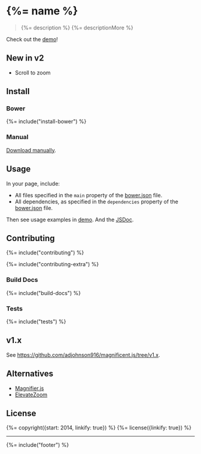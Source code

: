 # {%= name %}

> {%= description %} {%= descriptionMore %}

Check out the [demo][mag-demo]!

## New in v2

* Scroll to zoom

## Install

### Bower

{%= include("install-bower") %}

### Manual

[Download manually](https://github.com/adjohnson916/magnificent.js/releases).

## Usage

In your page, include:

* All files specified in the `main` property of the [bower.json](bower.json) file.
* All dependencies, as specified in the `dependencies` property of the [bower.json](bower.json) file.

Then see usage examples in [demo][mag-demo]. And the [JSDoc][mag-jsdoc].

## Contributing

{%= include("contributing") %}

{%= include("contributing-extra") %}

### Build Docs

{%= include("build-docs") %}

### Tests

{%= include("tests") %}

## v1.x

See https://github.com/adjohnson916/magnificent.js/tree/v1.x.

## Alternatives

* [Magnifier.js]
* [ElevateZoom]

## License
{%= copyright({start: 2014, linkify: true}) %}
{%= license({linkify: true}) %}


***

{%= include("footer") %}

[mag-demo]: http://andrz.me/magnificent.js/examples/demo/
[mag-jsdoc]: http://andrz.me/magnificent.js/doc/
[bower]: http://bower.io/ 
[Magnifier.js]: http://mark-rolich.github.io/Magnifier.js/
[ElevateZoom]: http://www.elevateweb.co.uk/image-zoom
